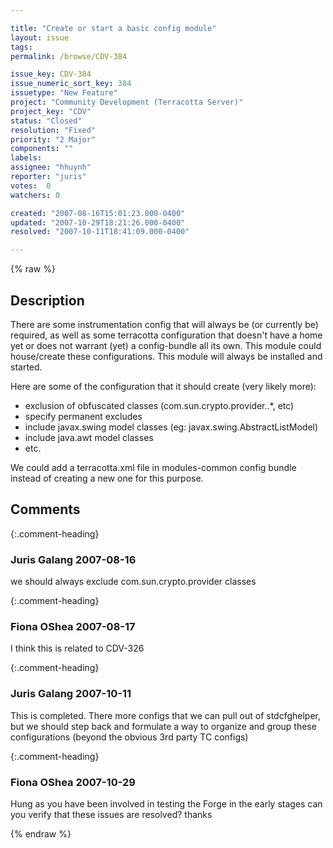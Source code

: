 ```yaml
---

title: "Create or start a basic config module"
layout: issue
tags: 
permalink: /browse/CDV-384

issue_key: CDV-384
issue_numeric_sort_key: 384
issuetype: "New Feature"
project: "Community Development (Terracotta Server)"
project_key: "CDV"
status: "Closed"
resolution: "Fixed"
priority: "2 Major"
components: ""
labels: 
assignee: "hhuynh"
reporter: "juris"
votes:  0
watchers: 0

created: "2007-08-16T15:01:23.000-0400"
updated: "2007-10-29T18:21:26.000-0400"
resolved: "2007-10-11T18:41:09.000-0400"

---
```




{% raw %}



## Description

<div markdown="1" class="description">

There are some instrumentation config that will always be (or currently be) required, as well as some terracotta configuration that doesn't have a home yet or does not warrant (yet) a config-bundle all its own. This module could house/create these configurations. This module will always be installed and started.

Here are some of the configuration that it should create (very likely more):
- exclusion of obfuscated classes (com.sun.crypto.provider..\*, etc)
- specify permanent excludes
- include javax.swing model classes (eg: javax.swing.AbstractListModel) 
- include java.awt model classes
- etc.

We could add a terracotta.xml file in modules-common config bundle instead of creating a new one for this purpose.



</div>

## Comments


{:.comment-heading}
### **Juris Galang** <span class="date">2007-08-16</span>

<div markdown="1" class="comment">

we should always exclude com.sun.crypto.provider classes

</div>


{:.comment-heading}
### **Fiona OShea** <span class="date">2007-08-17</span>

<div markdown="1" class="comment">

I think this is related to CDV-326

</div>


{:.comment-heading}
### **Juris Galang** <span class="date">2007-10-11</span>

<div markdown="1" class="comment">

This is completed. There more configs that we can pull out of stdcfghelper, but we should step back and formulate a way to organize and group these configurations (beyond the obvious 3rd party TC configs)


</div>


{:.comment-heading}
### **Fiona OShea** <span class="date">2007-10-29</span>

<div markdown="1" class="comment">

Hung as you have been involved in testing the Forge in the early stages can you verify that these issues are resolved? thanks

</div>



{% endraw %}
